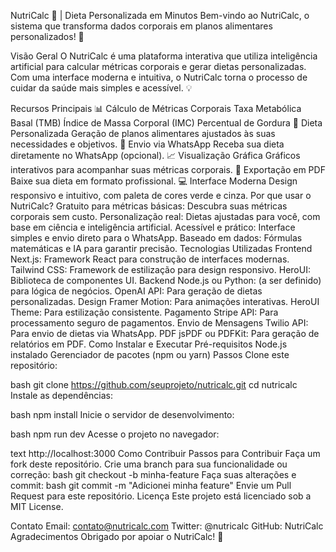 NutriCalc 🥗 | Dieta Personalizada em Minutos
Bem-vindo ao NutriCalc, o sistema que transforma dados corporais em planos alimentares personalizados! 🚀

Visão Geral
O NutriCalc é uma plataforma interativa que utiliza inteligência artificial para calcular métricas corporais e gerar dietas personalizadas. Com uma interface moderna e intuitiva, o NutriCalc torna o processo de cuidar da saúde mais simples e acessível. 💡

Recursos Principais
📊 Cálculo de Métricas Corporais
Taxa Metabólica Basal (TMB)
Índice de Massa Corporal (IMC)
Percentual de Gordura
🍎 Dieta Personalizada
Geração de planos alimentares ajustados às suas necessidades e objetivos.
📱 Envio via WhatsApp
Receba sua dieta diretamente no WhatsApp (opcional).
📈 Visualização Gráfica
Gráficos interativos para acompanhar suas métricas corporais.
💾 Exportação em PDF
Baixe sua dieta em formato profissional.
💻 Interface Moderna
Design responsivo e intuitivo, com paleta de cores verde e cinza.
Por que usar o NutriCalc?
Gratuito para métricas básicas: Descubra suas métricas corporais sem custo.
Personalização real: Dietas ajustadas para você, com base em ciência e inteligência artificial.
Acessível e prático: Interface simples e envio direto para o WhatsApp.
Baseado em dados: Fórmulas matemáticas e IA para garantir precisão.
Tecnologias Utilizadas
Frontend
Next.js: Framework React para construção de interfaces modernas.
Tailwind CSS: Framework de estilização para design responsivo.
HeroUI: Biblioteca de componentes UI.
Backend
Node.js ou Python: (a ser definido) para lógica de negócios.
OpenAI API: Para geração de dietas personalizadas.
Design
Framer Motion: Para animações interativas.
HeroUI Theme: Para estilização consistente.
Pagamento
Stripe API: Para processamento seguro de pagamentos.
Envio de Mensagens
Twilio API: Para envio de dietas via WhatsApp.
PDF
jsPDF ou PDFKit: Para geração de relatórios em PDF.
Como Instalar e Executar
Pré-requisitos
Node.js instalado
Gerenciador de pacotes (npm ou yarn)
Passos
Clone este repositório:

bash
git clone https://github.com/seuprojeto/nutricalc.git
cd nutricalc
Instale as dependências:

bash
npm install
Inicie o servidor de desenvolvimento:

bash
npm run dev
Acesse o projeto no navegador:

text
http://localhost:3000
Como Contribuir
Passos para Contribuir
Faça um fork deste repositório.
Crie uma branch para sua funcionalidade ou correção:
bash
git checkout -b minha-feature
Faça suas alterações e commit:
bash
git commit -m "Adicionei minha feature"
Envie um Pull Request para este repositório.
Licença
Este projeto está licenciado sob a MIT License.

Contato
Email: contato@nutricalc.com
Twitter: @nutricalc
GitHub: NutriCalc
Agradecimentos
Obrigado por apoiar o NutriCalc! 💚

